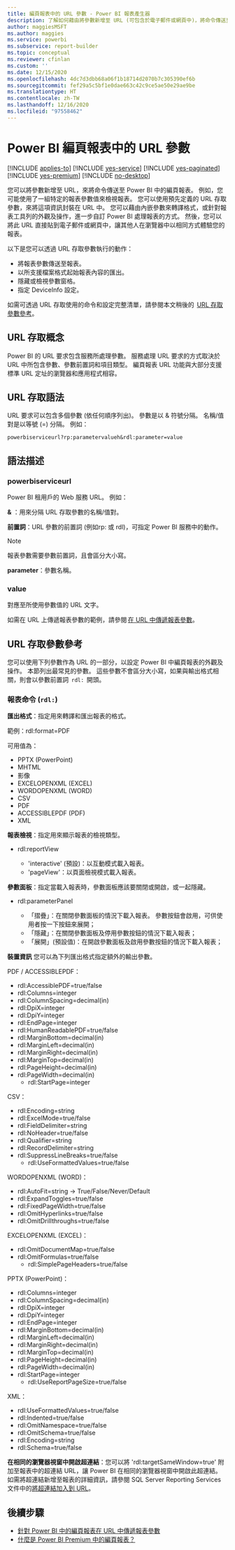 ```yaml
---
title: 編頁報表中的 URL 參數 - Power BI 報表產生器
description: 了解如何藉由將參數新增至 URL (可包含於電子郵件或網頁中)，將命令傳送至 Power BI 中的編頁報表。
author: maggiesMSFT
ms.author: maggies
ms.service: powerbi
ms.subservice: report-builder
ms.topic: conceptual
ms.reviewer: cfinlan
ms.custom: ''
ms.date: 12/15/2020
ms.openlocfilehash: 4dc7d3dbb68a06f1b18714d2070b7c305390ef6b
ms.sourcegitcommit: fef29a5c5bf1e0dae663c42c9ce5ae50e29ae9be
ms.translationtype: HT
ms.contentlocale: zh-TW
ms.lasthandoff: 12/16/2020
ms.locfileid: "97558462"
---
```

# <a name="url-parameters-in-paginated-reports-in-power-bi"></a>Power BI 編頁報表中的 URL 參數

[!INCLUDE [applies-to](../includes/applies-to.md)] [!INCLUDE [yes-service](../includes/yes-service.md)] [!INCLUDE [yes-paginated](../includes/yes-paginated.md)] [!INCLUDE [yes-premium](../includes/yes-premium.md)] [!INCLUDE [no-desktop](../includes/no-desktop.md)] 

您可以將參數新增至 URL，來將命令傳送至 Power BI 中的編頁報表。 例如，您可能使用了一組特定的報表參數值來檢視報表。 您可以使用預先定義的 URL 存取參數，來將這項資訊封裝在 URL 中。 您可以藉由內嵌參數來轉譯格式，或針對報表工具列的外觀及操作，進一步自訂 Power BI 處理報表的方式。 然後，您可以將此 URL 直接貼到電子郵件或網頁中，讓其他人在瀏覽器中以相同方式體驗您的報表。 

以下是您可以透過 URL 存取參數執行的動作： 

- 將報表參數傳送至報表。 
- 以所支援檔案格式起始報表內容的匯出。 
- 隱藏或檢視參數窗格。 
- 指定 DeviceInfo 設定。 

如需可透過 URL 存取使用的命令和設定完整清單，請參閱本文稍後的  [URL 存取參數參考](#url-access-parameter-reference)。 

## <a name="url-access-concepts"></a>URL 存取概念 

Power BI 的 URL 要求包含服務所處理參數。 服務處理 URL 要求的方式取決於 URL 中所包含參數、參數前置詞和項目類型。 編頁報表 URL 功能與大部分支援標準 URL 定址的瀏覽器和應用程式相容。 

## <a name="url-access-syntax"></a>URL 存取語法 

URL 要求可以包含多個參數 (依任何順序列出)。 參數是以 & 符號分隔。 名稱/值對是以等號 (=) 分隔。 例如：

```
powerbiserviceurl?rp:parametervalueh&rdl:parameter=value  
```

## <a name="syntax-description"></a>語法描述 

### <a name="powerbiserviceurl"></a>powerbiserviceurl 

Power BI 租用戶的 Web 服務 URL。 例如： 

**&** ：用來分隔 URL 存取參數的名稱/值對。

**前置詞**：URL 參數的前置詞 (例如rp: 或 rdl)，可指定 Power BI 服務中的動作。 

> [!NOTE]
> 報表參數需要參數前置詞，且會區分大小寫。 

**parameter**：參數名稱。 

### <a name="value"></a>value 

對應至所使用參數值的 URL 文字。 

如需在 URL 上傳遞報表參數的範例，請參閱 [在 URL 中傳遞報表參數](report-builder-url-pass-parameters.md)。

## <a name="url-access-parameter-reference"></a>URL 存取參數參考

您可以使用下列參數作為 URL 的一部分，以設定 Power BI 中編頁報表的外觀及操作。 本節列出最常見的參數。 這些參數不會區分大小寫，如果與輸出格式相關，則會以參數前置詞  `rdl:`  開頭。  

### <a name="report-commands-rdl"></a>報表命令 (`rdl:`) 

**匯出格式**：指定用來轉譯和匯出報表的格式。

範例：rdl:format=PDF

可用值為：
 
- PPTX (PowerPoint)
- MHTML 
- 影像 
- EXCELOPENXML (EXCEL) 
- WORDOPENXML (WORD) 
- CSV 
- PDF 
- ACCESSIBLEPDF (PDF)
- XML 

**報表檢視**：指定用來顯示報表的檢視類型。

-   rdl:reportView

    - 'interactive' (預設)：以互動模式載入報表。
    - 'pageView'：以頁面檢視模式載入報表。

**參數面板**：指定當載入報表時，參數面板應該要關閉或開啟，或一起隱藏。

-   rdl:parameterPanel

    - 「摺疊」：在關閉參數面板的情況下載入報表。 參數按鈕會啟用，可供使用者按一下按鈕來展開；
    - 「隱藏」：在關閉參數面板及停用參數按鈕的情況下載入報表；
    - 「展開」(預設值)：在開啟參數面板及啟用參數按鈕的情況下載入報表；

**裝置資訊** 您可以為下列匯出格式指定額外的輸出參數。 

PDF / ACCESSIBLEPDF：

- rdl:AccessiblePDF=true/false
- rdl:Columns=integer
- rdl:ColumnSpacing=decimal(in)
- rdl:DpiX=integer
- rdl:DpiY=integer
- rdl:EndPage=integer
- rdl:HumanReadablePDF=true/false
- rdl:MarginBottom=decimal(in)
- rdl:MarginLeft=decimal(in)
- rdl:MarginRight=decimal(in)
- rdl:MarginTop=decimal(in)
- rdl:PageHeight=decimal(in)
- rdl:PageWidth=decimal(in)
    - rdl:StartPage=integer
    
CSV：

- rdl:Encoding=string
- rdl:ExcelMode=true/false
- rdl:FieldDelimiter=string
- rdl:NoHeader=true/false
- rdl:Qualifier=string
- rdl:RecordDelimiter=string
- rdl:SuppressLineBreaks=true/false
    - rdl:UseFormattedValues=true/false
    
WORDOPENXML (WORD)：

- rdl:AutoFit=string -> True/False/Never/Default
- rdl:ExpandToggles=true/false
- rdl:FixedPageWidth=true/false
- rdl:OmitHyperlinks=true/false
- rdl:OmitDrillthroughs=true/false

EXCELOPENXML (EXCEL)：

- rdl:OmitDocumentMap=true/false
- rdl:OmitFormulas=true/false
    - rdl:SimplePageHeaders=true/false
    
PPTX (PowerPoint)：
 
- rdl:Columns=integer
- rdl:ColumnSpacing=decimal(in)
- rdl:DpiX=integer
- rdl:DpiY=integer
- rdl:EndPage=integer
- rdl:MarginBottom=decimal(in)
- rdl:MarginLeft=decimal(in)
- rdl:MarginRight=decimal(in)
- rdl:MarginTop=decimal(in)
- rdl:PageHeight=decimal(in)
- rdl:PageWidth=decimal(in)
- rdl:StartPage=integer
    - rdl:UseReportPageSize=true/false

XML：

- rdl:UseFormattedValues=true/false
- rdl:Indented=true/false
- rdl:OmitNamespace=true/false
- rdl:OmitSchema=true/false
- rdl:Encoding=string
- rdl:Schema=true/false

**在相同的瀏覽器視窗中開啟超連結**：您可以將 'rdl:targetSameWindow=true' 附加至報表中的超連結 URL，讓 Power BI 在相同的瀏覽器視窗中開啟此超連結。 如需將超連結新增至報表的詳細資訊，請參閱 SQL Server Reporting Services 文件中的[將超連結加入到 URL](/sql/reporting-services/report-design/add-a-hyperlink-to-a-url-report-builder-and-ssrs)。

## <a name="next-steps"></a>後續步驟

- [針對 Power BI 中的編頁報表在 URL 中傳遞報表參數](report-builder-url-pass-parameters.md)
- [什麼是 Power BI Premium 中的編頁報表？](paginated-reports-report-builder-power-bi.md)
